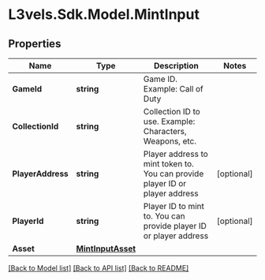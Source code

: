 # L3vels.Sdk.Model.MintInput

## Properties

Name | Type | Description | Notes
------------ | ------------- | ------------- | -------------
**GameId** | **string** | Game ID. Example: Call of Duty | 
**CollectionId** | **string** | Collection ID to use. Example: Characters, Weapons, etc. | 
**PlayerAddress** | **string** | Player address to mint token to. You can provide player ID or player address | [optional] 
**PlayerId** | **string** | Player ID to mint to. You can provide player ID or player address | [optional] 
**Asset** | [**MintInputAsset**](MintInputAsset.md) |  | 

[[Back to Model list]](../README.md#documentation-for-models) [[Back to API list]](../README.md#documentation-for-api-endpoints) [[Back to README]](../README.md)


